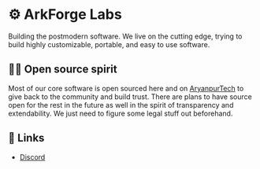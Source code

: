 # ⚙️ ArkForge Labs

Building the postmodern software. We live on the cutting edge, trying to build highly customizable, portable, and easy to use software.

## 👩‍💻 Open source spirit

Most of our core software is open sourced here and on [AryanpurTech](https://github.com/AryanpurTech) to give back to the community and build trust. There are plans to have source open for the rest in the future as well in the spirit of transparency and extendability. We just need to figure some legal stuff out beforehand.

## 🔗 Links
* [Discord](https://discord.gg/6PMjUx8x3b)

